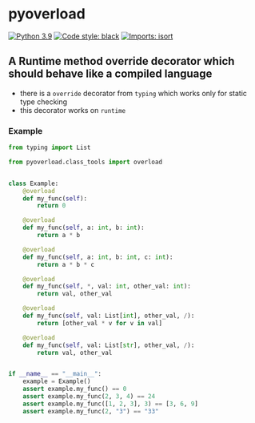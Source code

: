 # pyoverload
[![Python 3.9](https://img.shields.io/badge/python-3.9-blue.svg)](https://www.python.org/downloads/release/python-390/)
[![Code style: black](https://img.shields.io/badge/code%20style-black-000000.svg)](https://github.com/psf/black)
[![Imports: isort](https://img.shields.io/badge/%20imports-isort-%231674b1?style=flat&labelColor=ef8336)](https://pycqa.github.io/isort/)


## A Runtime method override decorator which should behave like a compiled language
- there is a `override` decorator from `typing` which works only for static type checking
- this decorator works on `runtime`

### Example

```python
from typing import List

from pyoverload.class_tools import overload


class Example:
    @overload
    def my_func(self):
        return 0

    @overload
    def my_func(self, a: int, b: int):
        return a * b

    @overload
    def my_func(self, a: int, b: int, c: int):
        return a * b * c

    @overload
    def my_func(self, *, val: int, other_val: int):
        return val, other_val

    @overload
    def my_func(self, val: List[int], other_val, /):
        return [other_val * v for v in val]

    @overload
    def my_func(self, val: List[str], other_val, /):
        return val, other_val


if __name__ == "__main__":
    example = Example()
    assert example.my_func() == 0
    assert example.my_func(2, 3, 4) == 24
    assert example.my_func([1, 2, 3], 3) == [3, 6, 9]
    assert example.my_func(2, "3") == "33"
```